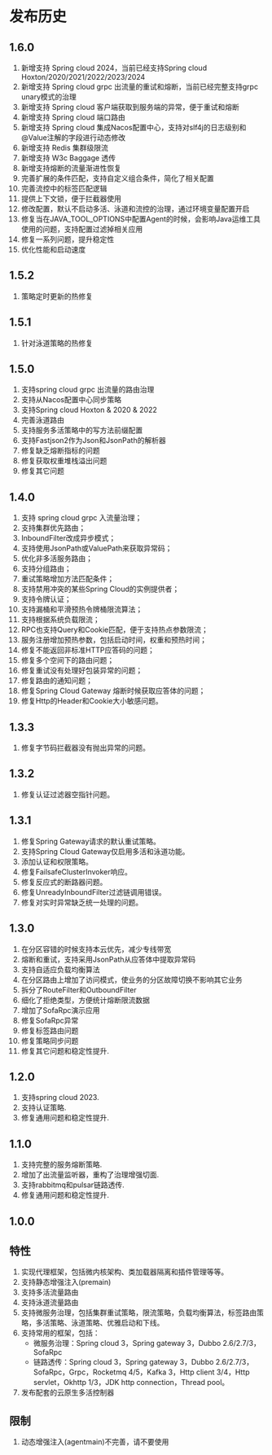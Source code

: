 # 发布历史

## 1.6.0

1. 新增支持 Spring cloud 2024，当前已经支持Spring cloud Hoxton/2020/2021/2022/2023/2024
2. 新增支持 Spring cloud grpc 出流量的重试和熔断，当前已经完整支持grpc unary模式的治理
3. 新增支持 Spring cloud 客户端获取到服务端的异常，便于重试和熔断 
4. 新增支持 Spring cloud 端口路由
5. 新增支持 Spring cloud 集成Nacos配置中心，支持对slf4j的日志级别和@Value注解的字段进行动态修改
6. 新增支持 Redis 集群级限流 
7. 新增支持 W3c Baggage 透传
8. 新增支持熔断的流量渐进性恢复 
9. 完善扩展的条件匹配，支持自定义组合条件，简化了相关配置 
10. 完善流控中的标签匹配逻辑 
11. 提供上下文锁，便于拦截器使用 
12. 修改配置，默认不启动多活、泳道和流控的治理，通过环境变量配置开启 
13. 修复当在JAVA_TOOL_OPTIONS中配置Agent的时候，会影响Java运维工具使用的问题，支持配置过滤掉相关应用 
14. 修复一系列问题，提升稳定性 
15. 优化性能和启动速度

## 1.5.2

1. 策略定时更新的热修复

## 1.5.1

1. 针对泳道策略的热修复

## 1.5.0

1. 支持spring cloud grpc 出流量的路由治理
2. 支持从Nacos配置中心同步策略
3. 支持Spring cloud Hoxton & 2020 & 2022
4. 完善泳道路由
5. 支持服务多活策略中的写方法前缀配置
6. 支持Fastjson2作为Json和JsonPath的解析器
7. 修复缺乏熔断指标的问题
8. 修复获取权重堆栈溢出问题
9. 修复其它问题

## 1.4.0

1. 支持 spring cloud grpc 入流量治理；
2. 支持集群优先路由；
3. InboundFilter改成异步模式；
4. 支持使用JsonPath或ValuePath来获取异常码；
5. 优化非多活服务路由；
6. 支持分组路由；
7. 重试策略增加方法匹配条件； 
8. 支持禁用冲突的某些Spring Cloud的实例提供者；
9. 支持令牌认证；
10. 支持漏桶和平滑预热令牌桶限流算法； 
11. 支持根据系统负载限流；
12. RPC也支持Query和Cookie匹配，便于支持热点参数限流；
13. 服务注册增加预热参数，包括启动时间，权重和预热时间； 
14. 修复不能返回非标准HTTP应答码的问题； 
15. 修复多个空间下的路由问题； 
16. 修复重试没有处理好包装异常的问题； 
17. 修复路由的通知问题； 
18. 修复Spring Cloud Gateway 熔断时候获取应答体的问题； 
19. 修复Http的Header和Cookie大小敏感问题。

## 1.3.3

1. 修复字节码拦截器没有抛出异常的问题。

## 1.3.2

1. 修复认证过滤器空指针问题。

## 1.3.1
1. 修复Spring Gateway请求的默认重试策略。
2. 支持Spring Cloud Gateway仅启用多活和泳道功能。
3. 添加认证和权限策略。
4. 修复FailsafeClusterInvoker响应。
5. 修复反应式的断路器问题。
6. 修复UnreadyInboundFilter过滤链调用错误。
7. 修复对实时异常缺乏统一处理的问题。

## 1.3.0
1. 在分区容错的时候支持本云优先，减少专线带宽
2. 熔断和重试，支持采用JsonPath从应答体中提取异常码
3. 支持自适应负载均衡算法
4. 在分区路由上增加了访问模式，使业务的分区故障切换不影响其它业务
5. 拆分了RouteFilter和OutboundFilter
6. 细化了拒绝类型，方便统计熔断限流数据
7. 增加了SofaRpc演示应用
8. 修复SofaRpc异常
9. 修复标签路由问题 
10. 修复策略同步问题
11. 修复其它问题和稳定性提升.

## 1.2.0

1. 支持spring cloud 2023.
2. 支持认证策略.
3. 修复通用问题和稳定性提升.

## 1.1.0

1. 支持完整的服务熔断策略.
2. 增加了出流量监听器，重构了治理增强切面.
3. 支持rabbitmq和pulsar链路透传.
4. 修复通用问题和稳定性提升.

## 1.0.0

## 特性
1. 实现代理框架，包括微内核架构、类加载器隔离和插件管理等等。
2. 支持静态增强注入(premain)
3. 支持多活流量路由
4. 支持泳道流量路由
5. 支持微服务治理，包括集群重试策略，限流策略，负载均衡算法，标签路由策略，多活策略、泳道策略、优雅启动和下线。
6. 支持常用的框架，包括：
   - 微服务治理：Spring cloud 3，Spring gateway 3，Dubbo 2.6/2.7/3，SofaRpc
   - 链路透传：Spring cloud 3，Spring gateway 3，Dubbo 2.6/2.7/3，SofaRpc，Grpc，Rocketmq 4/5，Kafka 3，Http client 3/4，Http servlet，Okhttp 1/3，JDK http connection，Thread pool。
7. 发布配套的云原生多活控制器

## 限制
1. 动态增强注入(agentmain)不完善，请不要使用

